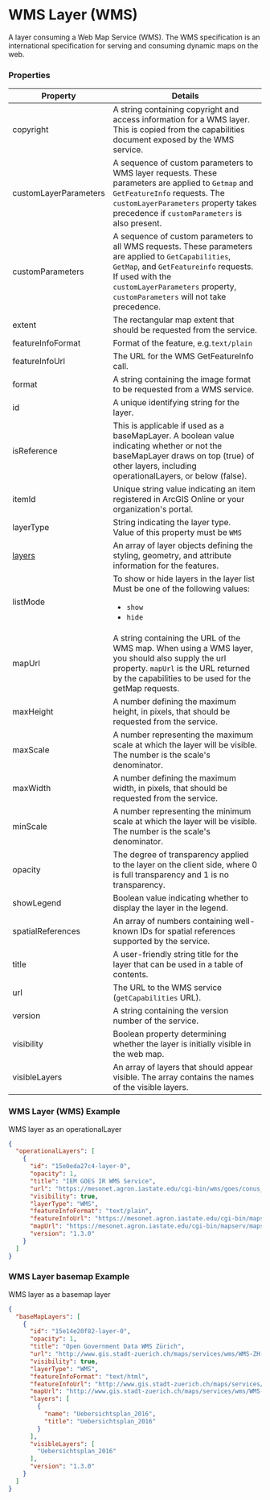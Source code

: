 # WMS Layer (WMS)

A layer consuming a Web Map Service (WMS). The WMS specification is an international specification for serving and consuming dynamic maps on the web.

### Properties

| Property | Details
| --- | ---
| copyright | A string containing copyright and access information for a WMS layer. This is copied from the capabilities document exposed by the WMS service.
| customLayerParameters | A sequence of custom parameters to WMS layer requests. These parameters are applied to `Getmap` and `GetFeatureInfo` requests. The `customLayerParameters` property takes precedence if `customParameters` is also present.
| customParameters | A sequence of custom parameters to all WMS requests. These parameters are applied to `GetCapabilities`, `GetMap`, and `GetFeatureinfo` requests. If used with the `customLayerParameters` property, `customParameters` will not take precedence.
| extent | The rectangular map extent that should be requested from the service.
| featureInfoFormat | Format of the feature, e.g.`text/plain`
| featureInfoUrl | The URL for the WMS GetFeatureInfo call.
| format | A string containing the image format to be requested from a WMS service.
| id | A unique identifying string for the layer.
| isReference | This is applicable if used as a baseMapLayer. A boolean value indicating whether or not the baseMapLayer draws on top (true) of other layers, including operationalLayers, or below (false).
| itemId | Unique string value indicating an item registered in ArcGIS Online or your organization's portal.
| layerType | String indicating the layer type.<br>Value of this property must be `WMS`
| [layers](wmsLayer_layer.md) | An array of layer objects defining the styling, geometry, and attribute information for the features.
| listMode | To show or hide layers in the layer list<br>Must be one of the following values:<ul><li>`show`</li><li>`hide`</li></ul>
| mapUrl | A string containing the URL of the WMS map. When using a WMS layer, you should also supply the url property. `mapUrl` is the URL returned by the capabilities to be used for the getMap requests.
| maxHeight | A number defining the maximum height, in pixels, that should be requested from the service.
| maxScale | A number representing the maximum scale at which the layer will be visible. The number is the scale's denominator.
| maxWidth | A number defining the maximum width, in pixels, that should be requested from the service.
| minScale | A number representing the minimum scale at which the layer will be visible. The number is the scale's denominator.
| opacity | The degree of transparency applied to the layer on the client side, where 0 is full transparency and 1 is no transparency.
| showLegend | Boolean value indicating whether to display the layer in the legend.
| spatialReferences | An array of numbers containing well-known IDs for spatial references supported by the service.
| title | A user-friendly string title for the layer that can be used in a table of contents.
| url | The URL to the WMS service (`getCapabilities` URL).
| version | A string containing the version number of the service.
| visibility | Boolean property determining whether the layer is initially visible in the web map.
| visibleLayers | An array of layers that should appear visible. The array contains the names of the visible layers.


### WMS Layer (WMS) Example

WMS layer as an operationalLayer

```json
{
  "operationalLayers": [
    {
      "id": "15e0eda27c4-layer-0",
      "opacity": 1,
      "title": "IEM GOES IR WMS Service",
      "url": "https://mesonet.agron.iastate.edu/cgi-bin/wms/goes/conus_ir.cgi",
      "visibility": true,
      "layerType": "WMS",
      "featureInfoFormat": "text/plain",
      "featureInfoUrl": "https://mesonet.agron.iastate.edu/cgi-bin/mapserv/mapserv?map=/opt/iem/data/wms/goes/conus_ir.map",
      "mapUrl": "https://mesonet.agron.iastate.edu/cgi-bin/mapserv/mapserv?map=/opt/iem/data/wms/goes/conus_ir.map",
      "version": "1.3.0"
    }
  ]
}
```
### WMS Layer basemap Example

WMS layer as a basemap layer

```json
{
  "baseMapLayers": [
    {
      "id": "15e14e20f82-layer-0",
      "opacity": 1,
      "title": "Open Government Data WMS Zürich",
      "url": "http://www.gis.stadt-zuerich.ch/maps/services/wms/WMS-ZH-STZH-OGD/MapServer/WMSServer",
      "visibility": true,
      "layerType": "WMS",
      "featureInfoFormat": "text/html",
      "featureInfoUrl": "http://www.gis.stadt-zuerich.ch/maps/services/wms/WMS-ZH-STZH-OGD/MapServer/WmsServer",
      "mapUrl": "http://www.gis.stadt-zuerich.ch/maps/services/wms/WMS-ZH-STZH-OGD/MapServer/WmsServer",
      "layers": [
        {
          "name": "Uebersichtsplan_2016",
          "title": "Uebersichtsplan_2016"
        }
      ],
      "visibleLayers": [
        "Uebersichtsplan_2016"
      ],
      "version": "1.3.0"
    }
  ]
}
```

